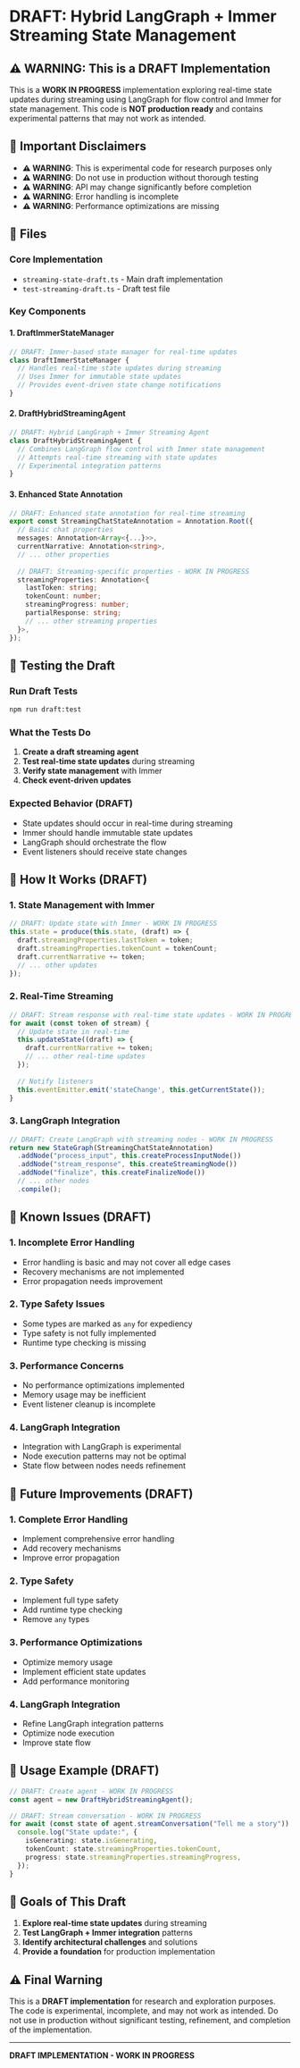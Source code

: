 # DRAFT: Hybrid LangGraph + Immer Streaming State Management

## ⚠️ WARNING: This is a DRAFT Implementation

This is a **WORK IN PROGRESS** implementation exploring real-time state updates during streaming using LangGraph for flow control and Immer for state management. This code is **NOT production ready** and contains experimental patterns that may not work as intended.

## 🚨 Important Disclaimers

- **⚠️ WARNING**: This is experimental code for research purposes only
- **⚠️ WARNING**: Do not use in production without thorough testing
- **⚠️ WARNING**: API may change significantly before completion
- **⚠️ WARNING**: Error handling is incomplete
- **⚠️ WARNING**: Performance optimizations are missing

## 📁 Files

### Core Implementation
- `streaming-state-draft.ts` - Main draft implementation
- `test-streaming-draft.ts` - Draft test file

### Key Components

#### 1. DraftImmerStateManager
```typescript
// DRAFT: Immer-based state manager for real-time updates
class DraftImmerStateManager {
  // Handles real-time state updates during streaming
  // Uses Immer for immutable state updates
  // Provides event-driven state change notifications
}
```

#### 2. DraftHybridStreamingAgent
```typescript
// DRAFT: Hybrid LangGraph + Immer Streaming Agent
class DraftHybridStreamingAgent {
  // Combines LangGraph flow control with Immer state management
  // Attempts real-time streaming with state updates
  // Experimental integration patterns
}
```

#### 3. Enhanced State Annotation
```typescript
// DRAFT: Enhanced state annotation for real-time streaming
export const StreamingChatStateAnnotation = Annotation.Root({
  // Basic chat properties
  messages: Annotation<Array<{...}>>,
  currentNarrative: Annotation<string>,
  // ... other properties
  
  // DRAFT: Streaming-specific properties - WORK IN PROGRESS
  streamingProperties: Annotation<{
    lastToken: string;
    tokenCount: number;
    streamingProgress: number;
    partialResponse: string;
    // ... other streaming properties
  }>,
});
```

## 🧪 Testing the Draft

### Run Draft Tests
```bash
npm run draft:test
```

### What the Tests Do
1. **Create a draft streaming agent**
2. **Test real-time state updates** during streaming
3. **Verify state management** with Immer
4. **Check event-driven updates**

### Expected Behavior (DRAFT)
- State updates should occur in real-time during streaming
- Immer should handle immutable state updates
- LangGraph should orchestrate the flow
- Event listeners should receive state changes

## 🔧 How It Works (DRAFT)

### 1. State Management with Immer
```typescript
// DRAFT: Update state with Immer - WORK IN PROGRESS
this.state = produce(this.state, (draft) => {
  draft.streamingProperties.lastToken = token;
  draft.streamingProperties.tokenCount = tokenCount;
  draft.currentNarrative += token;
  // ... other updates
});
```

### 2. Real-Time Streaming
```typescript
// DRAFT: Stream response with real-time state updates - WORK IN PROGRESS
for await (const token of stream) {
  // Update state in real-time
  this.updateState((draft) => {
    draft.currentNarrative += token;
    // ... other real-time updates
  });
  
  // Notify listeners
  this.eventEmitter.emit('stateChange', this.getCurrentState());
}
```

### 3. LangGraph Integration
```typescript
// DRAFT: Create LangGraph with streaming nodes - WORK IN PROGRESS
return new StateGraph(StreamingChatStateAnnotation)
  .addNode("process_input", this.createProcessInputNode())
  .addNode("stream_response", this.createStreamingNode())
  .addNode("finalize", this.createFinalizeNode())
  // ... other nodes
  .compile();
```

## 🚧 Known Issues (DRAFT)

### 1. Incomplete Error Handling
- Error handling is basic and may not cover all edge cases
- Recovery mechanisms are not implemented
- Error propagation needs improvement

### 2. Type Safety Issues
- Some types are marked as `any` for expediency
- Type safety is not fully implemented
- Runtime type checking is missing

### 3. Performance Concerns
- No performance optimizations implemented
- Memory usage may be inefficient
- Event listener cleanup is incomplete

### 4. LangGraph Integration
- Integration with LangGraph is experimental
- Node execution patterns may not be optimal
- State flow between nodes needs refinement

## 🔮 Future Improvements (DRAFT)

### 1. Complete Error Handling
- Implement comprehensive error handling
- Add recovery mechanisms
- Improve error propagation

### 2. Type Safety
- Implement full type safety
- Add runtime type checking
- Remove `any` types

### 3. Performance Optimizations
- Optimize memory usage
- Implement efficient state updates
- Add performance monitoring

### 4. LangGraph Integration
- Refine LangGraph integration patterns
- Optimize node execution
- Improve state flow

## 📝 Usage Example (DRAFT)

```typescript
// DRAFT: Create agent - WORK IN PROGRESS
const agent = new DraftHybridStreamingAgent();

// DRAFT: Stream conversation - WORK IN PROGRESS
for await (const state of agent.streamConversation("Tell me a story")) {
  console.log("State update:", {
    isGenerating: state.isGenerating,
    tokenCount: state.streamingProperties.tokenCount,
    progress: state.streamingProperties.streamingProgress,
  });
}
```

## 🎯 Goals of This Draft

1. **Explore real-time state updates** during streaming
2. **Test LangGraph + Immer integration** patterns
3. **Identify architectural challenges** and solutions
4. **Provide a foundation** for production implementation

## ⚠️ Final Warning

This is a **DRAFT implementation** for research and exploration purposes. The code is experimental, incomplete, and may not work as intended. Do not use in production without significant testing, refinement, and completion of the implementation.

---

**DRAFT IMPLEMENTATION - WORK IN PROGRESS**
